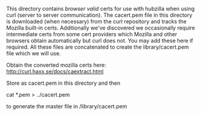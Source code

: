 This directory contains *browser valid* certs for use with hubzilla when using curl (server to server communication). The cacert.pem file in this directory is downloaded (when necessary) from the curl repository and tracks the Mozilla built-in certs. Additionally we've discovered we occasionally require intermediate certs from some cert providers which Mozilla and other browsers obtain automatically but curl does not. You may add these here if required. All these files are concatenated to create the library/cacert.pem file which we will use.  

Obtain the converted mozilla certs here:
http://curl.haxx.se/docs/caextract.html

Store as cacert.pem in this directory and then

cat *.pem > ../cacert.pem

to generate the master file in /library/cacert.pem


